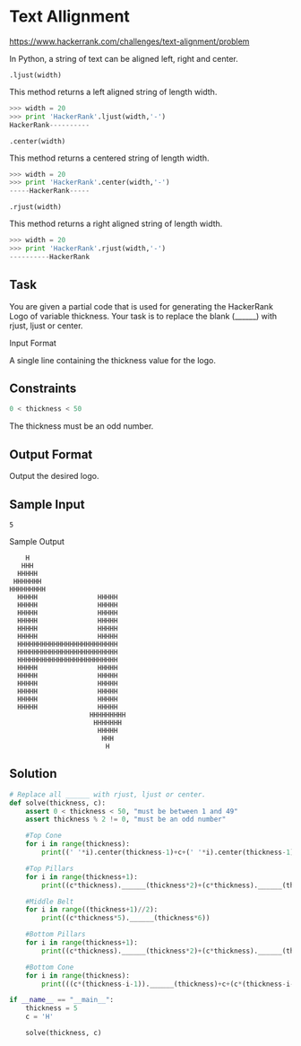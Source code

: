 # Text Allignment

https://www.hackerrank.com/challenges/text-alignment/problem

In Python, a string of text can be aligned left, right and center.

`.ljust(width)`

This method returns a left aligned string of length width.

```py
>>> width = 20
>>> print 'HackerRank'.ljust(width,'-')
HackerRank----------  
```

`.center(width)`

This method returns a centered string of length width.

```py
>>> width = 20
>>> print 'HackerRank'.center(width,'-')
-----HackerRank-----
```

`.rjust(width)`

This method returns a right aligned string of length width.

```py
>>> width = 20
>>> print 'HackerRank'.rjust(width,'-')
----------HackerRank
```

## Task

You are given a partial code that is used for generating the HackerRank Logo of variable thickness.
Your task is to replace the blank (______) with rjust, ljust or center.

Input Format

A single line containing the thickness value for the logo.

## Constraints

```py
0 < thickness < 50
```

The thickness must be an odd number.

## Output Format

Output the desired logo.

## Sample Input

```
5
```

Sample Output

```
    H    
   HHH   
  HHHHH  
 HHHHHHH 
HHHHHHHHH
  HHHHH               HHHHH             
  HHHHH               HHHHH             
  HHHHH               HHHHH             
  HHHHH               HHHHH             
  HHHHH               HHHHH             
  HHHHH               HHHHH             
  HHHHHHHHHHHHHHHHHHHHHHHHH   
  HHHHHHHHHHHHHHHHHHHHHHHHH   
  HHHHHHHHHHHHHHHHHHHHHHHHH   
  HHHHH               HHHHH             
  HHHHH               HHHHH             
  HHHHH               HHHHH             
  HHHHH               HHHHH             
  HHHHH               HHHHH             
  HHHHH               HHHHH             
                    HHHHHHHHH 
                     HHHHHHH  
                      HHHHH   
                       HHH    
                        H 
```

## Solution

```py
# Replace all ______ with rjust, ljust or center. 
def solve(thickness, c):
    assert 0 < thickness < 50, "must be between 1 and 49"
    assert thickness % 2 != 0, "must be an odd number"

    #Top Cone
    for i in range(thickness):
        print((' '*i).center(thickness-1)+c+(' '*i).center(thickness-1))

    #Top Pillars
    for i in range(thickness+1):
        print((c*thickness).______(thickness*2)+(c*thickness).______(thickness*6))

    #Middle Belt
    for i in range((thickness+1)//2):
        print((c*thickness*5).______(thickness*6))    

    #Bottom Pillars
    for i in range(thickness+1):
        print((c*thickness).______(thickness*2)+(c*thickness).______(thickness*6))    

    #Bottom Cone
    for i in range(thickness):
        print(((c*(thickness-i-1)).______(thickness)+c+(c*(thickness-i-1)).______(thickness)).______(thickness*6))

if __name__ == "__main__":
    thickness = 5
    c = 'H'

    solve(thickness, c)
```